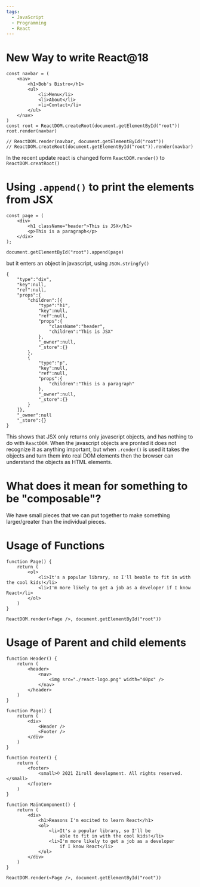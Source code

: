 ```yaml
---
tags:
  - JavaScript
  - Programming
  - React
---
```

# New Way to write React@18

```JS
const navbar = (
	<nav>
		<h1>Bob's Bistro</h1>
		<ul>
			<li>Menu</li>
			<li>About</li>
			<li>Contact</li>
		</ul>
	</nav>
)
const root = ReactDOM.createRoot(document.getElementById("root"))
root.render(navbar)

// ReactDOM.render(navbar, document.getElementById("root"))
// ReactDOM.createRoot(document.getElementById("root")).render(navbar)
```

In the recent update react is changed form ```ReactDOM.render()``` to ```ReactDOM.creatRoot()```

# Using ```.append()``` to print the elements from JSX

```JS
const page = (
    <div>
        <h1 className="header">This is JSX</h1>
        <p>This is a paragraph</p>
    </div>
);

document.getElementById("root").append(page)
```

but it enters an object in javascript, using ```JSON.stringfy()``` 

```JS
{
	"type":"div",
	"key":null,
	"ref":null,
	"props":{
		"children":[{
			"type":"h1",
			"key":null,
			"ref":null,
			"props":{
				"className":"header",
				"children":"This is JSX"
			},
			"_owner":null,
			"_store":{}
		},
		{
			"type":"p",
			"key":null,
			"ref":null,
			"props":{
				"children":"This is a paragraph"
			},
			"_owner":null,
			"_store":{}
		}
	]},
	"_owner":null
	"_store":{}
}
```

This shows that JSX only returns only javascript objects, and has nothing to do with ```ReactDOM```. When the javascript objects are pronted it does not recognize it as anything important, but when ```.render()``` is used it takes the objects and turn them into real DOM elements then the browser can understand the objects as HTML elements. 

# What does it mean for something to be "composable"?

We have small pieces that we can put together to make something
larger/greater than the individual pieces.

# Usage of Functions 

```JS
function Page() {
	return (
		<ol>
			<li>It's a popular library, so I'll beable to fit in with the cool kids!</li>
			<li>I'm more likely to get a job as a developer if I know React</li>
		</ol>
	)
}

ReactDOM.render(<Page />, document.getElementById("root"))
```

# Usage of Parent and child elements

```Js
function Header() {
    return (
        <header>
            <nav>
                <img src="./react-logo.png" width="40px" />
            </nav>
        </header>
    )
}

function Page() {
    return (
        <div>
            <Header />
            <Footer />
        </div>
    )
}

function Footer() {
    return (
        <footer>
            <small>© 2021 Ziroll development. All rights reserved.</small>
        </footer>
    )
}

function MainComponent() {
    return (
        <div>
            <h1>Reasons I'm excited to learn React</h1>
            <ol>
                <li>It's a popular library, so I'll be
                    able to fit in with the cool kids!</li>
                <li>I'm more likely to get a job as a developer
                    if I know React</li>
            </ol>
        </div>
    )
}

ReactDOM.render(<Page />, document.getElementById("root"))
```
